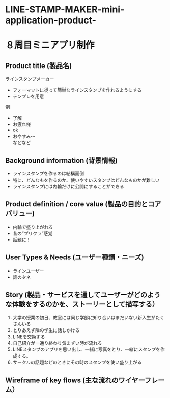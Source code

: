 # LINE-STAMP-MAKER-mini-application-product-

# ８周目ミニアプリ制作


## Product title (製品名)
ラインスタンプメーカー  

*  フォーマットに従って簡単なラインスタンプを作れるようにする
*  テンプレを用意

例
  *  了解
  *  お疲れ様
  *  ok
  *  おやすみ〜  
  などなど

## Background information (背景情報)
* ラインスタンプを作るのは結構面倒
* 特に、どんなもを作るのか、使いやすいスタンプはどんなものかが難しい
* ラインスタンプには内輪だけに公開にすることができる


## Product definition / core value (製品の目的とコアバリュー)

*  内輪で盛り上がれる
*  昔の”プリクラ”感覚
*  話題に！


## User Types & Needs (ユーザー種類・ニーズ)

*  ラインユーザー
*  話のタネ


## Story (製品・サービスを通してユーザーがどのような体験をするのかを、ストーリーとして描写する）

1. 大学の授業の初日、教室には同じ学部に知り合いはまだいない新入生がたくさんいる
2. とりあえず隣の学生に話しかける
3. LINEを交換する
4. 自己紹介が一通り終わり気まずい時が流れる
5. LINEスタンプのアプリを思い出し、一緒に写真をとり、一緒にスタンプを作成する。
6. サークルの話題などのときにその時のスタンプを使い盛り上がる

## Wireframe of key flows (主な流れのワイヤーフレーム）
